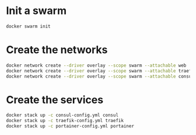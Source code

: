 # Init a swarm
```bash
docker swarm init
```

# Create the networks
```bash
docker network create --driver overlay --scope swarm --attachable web
docker network create --driver overlay --scope swarm --attachable traefik
docker network create --driver overlay --scope swarm --attachable consul
```

# Create the services
```bash
docker stack up -c consul-config.yml consul
docker stack up -c traefik-config.yml traefik
docker stack up -c portainer-config.yml portainer
```

